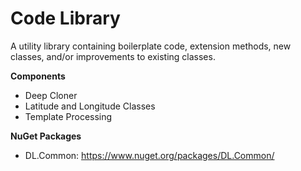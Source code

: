 # Code Library

A utility library containing boilerplate code, extension methods, new classes, and/or improvements to existing classes.

**Components**

 - Deep Cloner
 - Latitude and Longitude Classes
 - Template Processing

**NuGet Packages**

 - DL.Common: https://www.nuget.org/packages/DL.Common/
